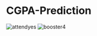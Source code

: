 # CGPA-Prediction
![attendyes](https://user-images.githubusercontent.com/35559594/68925878-5a5d7680-07ae-11ea-88f5-33b65703a5b1.png)
![booster4](https://user-images.githubusercontent.com/35559594/68926022-a9a3a700-07ae-11ea-88ab-af53f932ef79.gif)
